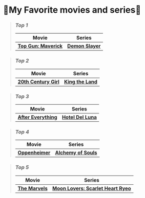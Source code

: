 # 🍿My Favorite movies and series🎥 
> ### *Top 1*
>>
> |Movie|Series|
> |:-:|:-:|
> | **[Top Gun: Maverick](https://dopebox.to/watch-movie/watch-top-gun-maverick-online-hd-5448.8336722)** | **[Demon Slayer](https://www.bilibili.tv/en/play/1033760?bstar_from=bstar-web.pgc-video-detail.related-recommend.all)** |

> ### *Top 2*
>>
> |Movie|Series|
> |:-:|:-:|
> | **[20th Century Girl ](https://www.bilibili.tv/en/video/2046929871?bstar_from=bstar-web.homepage.recommend.all)** | **[King the Land](https://www.bilibili.tv/en/video/4787514076699136?bstar_from=bstar-web.homepage.recommend.all)** |

> ### *Top 3*
>>
> |Movie|Series|
> |:-:|:-:|
> | **[After Everything](https://dopebox.to/movie/watch-after-everything-online-hd-100252)** | **[Hotel Del Luna](https://www.bilibili.tv/en/video/4789254875907072?bstar_from=bstar-web.homepage.recommend.all)** |

> ### *Top 4*
>>
> |Movie|Series|
> |:-:|:-:|
> | **[Oppenheimer](https://dopebox.to/movie/watch-oppenheimer-online-hd-98446)** | **[Alchemy of Souls](https://www.bilibili.tv/en/video/2047661691?bstar_from=bstar-web.homepage.recommend.all)** |

> ### *Top 5*
>>
> |Movie|Series|
> |:-:|:-:|
> | **[The Marvels](https://dopebox.to/movie/watch-captain-marvel-2-online-hd-66673)** | **[Moon Lovers: Scarlet Heart Ryeo](https://www.bilibili.tv/en/video/2046034795?bstar_from=bstar-web.homepage.recommend.all)** |
